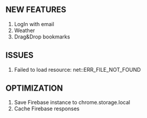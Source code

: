 ## NEW FEATURES
1. LogIn with email
2. Weather
3. Drag&Drop bookmarks

## ISSUES
1. Failed to load resource: net::ERR_FILE_NOT_FOUND

## OPTIMIZATION
1. Save Firebase instance to chrome.storage.local
2. Cache Firebase responses
